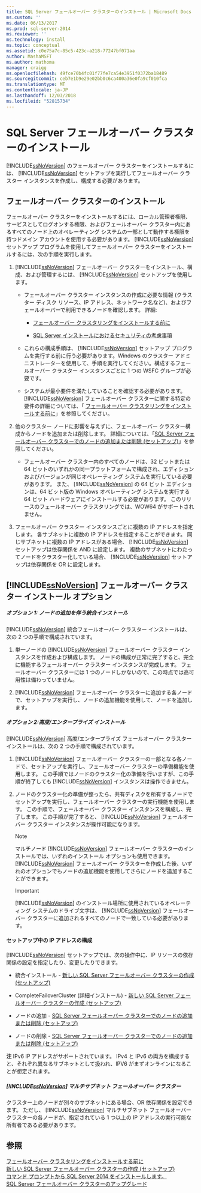 ```yaml
---
title: SQL Server フェールオーバー クラスターのインストール | Microsoft Docs
ms.custom: ''
ms.date: 06/13/2017
ms.prod: sql-server-2014
ms.reviewer: ''
ms.technology: install
ms.topic: conceptual
ms.assetid: c0e75a7c-85c5-423c-a218-77247bf071aa
author: MashaMSFT
ms.author: mathoma
manager: craigg
ms.openlocfilehash: 49fce70b4fc01f77fe7ca54e3951f0372ba18489
ms.sourcegitcommit: ceb7e1b9e29e02bb0c6ca400a36e0fa9cf010fca
ms.translationtype: MT
ms.contentlocale: ja-JP
ms.lasthandoff: 12/03/2018
ms.locfileid: "52815734"
---
```

# <a name="sql-server-failover-cluster-installation"></a>SQL Server フェールオーバー クラスターのインストール
  [!INCLUDE[ssNoVersion](../../../includes/ssnoversion-md.md)] のフェールオーバー クラスターをインストールするには、 [!INCLUDE[ssNoVersion](../../../includes/ssnoversion-md.md)] セットアップを実行してフェールオーバー クラスター インスタンスを作成し、構成する必要があります。  
  
## <a name="installing-a-failover-cluster"></a>フェールオーバー クラスターのインストール  
 フェールオーバー クラスターをインストールするには、ローカル管理者権限、サービスとしてログオンする権限、およびフェールオーバー クラスター内にあるすべてのノード上のオペレーティング システムの一部として動作する権限を持つドメイン アカウントを使用する必要があります。 [!INCLUDE[ssNoVersion](../../../includes/ssnoversion-md.md)] セットアップ プログラムを使用してフェールオーバー クラスターをインストールするには、次の手順を実行します。  
  
1.  [!INCLUDE[ssNoVersion](../../../includes/ssnoversion-md.md)] フェールオーバー クラスターをインストール、構成、および管理するには、 [!INCLUDE[ssNoVersion](../../../includes/ssnoversion-md.md)] セットアップを使用します。  
  
    -   フェールオーバー クラスター インスタンスの作成に必要な情報 (クラスター ディスク リソース、IP アドレス、ネットワーク名など)、およびフェールオーバーで利用できるノードを確認します。 詳細:  
  
        -   [フェールオーバー クラスタリングをインストールする前に](before-installing-failover-clustering.md)  
  
        -   [SQL Server インストールにおけるセキュリティの考慮事項](../../install/security-considerations-for-a-sql-server-installation.md)  
  
    -   これらの構成手順は、 [!INCLUDE[ssNoVersion](../../../includes/ssnoversion-md.md)] セットアップ プログラムを実行する前に行う必要があります。Windows のクラスター アドミニストレーターを使用して、手順を実行してください。構成するフェールオーバー クラスター インスタンスごとに 1 つの WSFC グループが必要です。  
  
    -   システムが最小要件を満たしていることを確認する必要があります。 [!INCLUDE[ssNoVersion](../../../includes/ssnoversion-md.md)] フェールオーバー クラスターに関する特定の要件の詳細については、「 [フェールオーバー クラスタリングをインストールする前に](before-installing-failover-clustering.md)」を参照してください。  
  
2.  他のクラスター ノードに影響を与えずに、フェールオーバー クラスター構成からノードを追加または削除します。 詳細については、「[SQL Server フェールオーバー クラスターでのノードの追加または削除 &#40;セットアップ&#41;](add-or-remove-nodes-in-a-sql-server-failover-cluster-setup.md)」を参照してください。  
  
    -   フェールオーバー クラスター内のすべてのノードは、32 ビットまたは 64 ビットのいずれかの同一プラットフォームで構成され、エディションおよびバージョンが同じオペレーティング システムを実行している必要があります。 また、 [!INCLUDE[ssNoVersion](../../../includes/ssnoversion-md.md)] の 64 ビット エディションは、64 ビット版の Windows オペレーティング システムを実行する 64 ビット ハードウェアにインストールする必要があります。 このリリースのフェールオーバー クラスタリングでは、WOW64 がサポートされません。  
  
3.  フェールオーバー クラスター インスタンスごとに複数の IP アドレスを指定します。 各サブネットに複数の IP アドレスを指定することができます。 同じサブネットに複数の IP アドレスがある場合、 [!INCLUDE[ssNoVersion](../../../includes/ssnoversion-md.md)] セットアップは依存関係を AND に設定します。 複数のサブネットにわたってノードをクラスター化している場合、 [!INCLUDE[ssNoVersion](../../../includes/ssnoversion-md.md)] セットアップは依存関係を OR に設定します。  
  
## <a name="includessnoversionincludesssnoversion-mdmd-failover-cluster-installation-options"></a>[!INCLUDE[ssNoVersion](../../../includes/ssnoversion-md.md)] フェールオーバー クラスター インストール オプション  
  
##### <a name="option-1-integrated-installation-with-add-node"></a>オプション 1: ノードの追加を伴う統合インストール  
 [!INCLUDE[ssNoVersion](../../../includes/ssnoversion-md.md)] 統合フェールオーバー クラスター インストールは、次の 2 つの手順で構成されています。  
  
1.  単一ノードの [!INCLUDE[ssNoVersion](../../../includes/ssnoversion-md.md)] フェールオーバー クラスター インスタンスを作成および構成します。 ノードの構成が正常に完了すると、完全に機能するフェールオーバー クラスター インスタンスが完成します。 フェールオーバー クラスターには 1 つのノードしかないので、この時点では高可用性は備わっていません。  
  
2.  [!INCLUDE[ssNoVersion](../../../includes/ssnoversion-md.md)] フェールオーバー クラスターに追加する各ノードで、セットアップを実行し、ノードの追加機能を使用して、ノードを追加します。  
  
##### <a name="option-2-advancedenterprise-installation"></a>オプション 2:高度/エンタープライズ インストール  
 [!INCLUDE[ssNoVersion](../../../includes/ssnoversion-md.md)] 高度/エンタープライズ フェールオーバー クラスター インストールは、次の 2 つの手順で構成されています。  
  
1.  [!INCLUDE[ssNoVersion](../../../includes/ssnoversion-md.md)] フェールオーバー クラスターの一部となる各ノードで、セットアップを実行し、フェールオーバー クラスターの準備機能を使用します。 この手順ではノードのクラスター化の準備を行いますが、この手順が終了しても [!INCLUDE[ssNoVersion](../../../includes/ssnoversion-md.md)] インスタンスは操作できません。  
  
2.  ノードのクラスター化の準備が整ったら、共有ディスクを所有するノードでセットアップを実行し、フェールオーバー クラスターの実行機能を使用します。 この手順で、フェールオーバー クラスター インスタンスを構成し、完了します。 この手順が完了すると、 [!INCLUDE[ssNoVersion](../../../includes/ssnoversion-md.md)] フェールオーバー クラスター インスタンスが操作可能になります。  
  
    > [!NOTE]  
    >  マルチノード [!INCLUDE[ssNoVersion](../../../includes/ssnoversion-md.md)] フェールオーバー クラスターのインストールでは、いずれのインストール オプションも使用できます。 [!INCLUDE[ssNoVersion](../../../includes/ssnoversion-md.md)] フェールオーバー クラスターを作成した後、いずれのオプションでもノードの追加機能を使用してさらにノードを追加することができます。  
  
    > [!IMPORTANT]  
    >  [!INCLUDE[ssNoVersion](../../../includes/ssnoversion-md.md)] のインストール場所に使用されているオペレーティング システムのドライブ文字は、 [!INCLUDE[ssNoVersion](../../../includes/ssnoversion-md.md)] フェールオーバー クラスターに追加されるすべてのノードで一致している必要があります。  
  
#### <a name="ip-address-configuration-during-setup"></a>セットアップ中の IP アドレスの構成  
 [!INCLUDE[ssNoVersion](../../../includes/ssnoversion-md.md)] セットアップでは、次の操作中に、IP リソースの依存関係の設定を指定したり、変更したりできます。  
  
-   統合インストール - [新しい SQL Server フェールオーバー クラスターの作成 &#40;セットアップ&#41;](create-a-new-sql-server-failover-cluster-setup.md)  
  
-   CompleteFailoverCluster (詳細インストール) - [新しい SQL Server フェールオーバー クラスターの作成 &#40;セットアップ&#41;](create-a-new-sql-server-failover-cluster-setup.md)  
  
-   ノードの追加 - [SQL Server フェールオーバー クラスターでのノードの追加または削除 &#40;セットアップ&#41;](add-or-remove-nodes-in-a-sql-server-failover-cluster-setup.md)  
  
-   ノードの削除 - [SQL Server フェールオーバー クラスターでのノードの追加または削除 &#40;セットアップ&#41;](add-or-remove-nodes-in-a-sql-server-failover-cluster-setup.md)  
  
 **注** IPv6 IP アドレスがサポートされています。  IPv4 と IPv6 の両方を構成すると、それぞれ異なるサブネットとして扱われ、IPV6 がまずオンラインになることが想定されます。  
  
##### <a name="includessnoversionincludesssnoversion-mdmd-multi-subnet-failover-cluster"></a>[!INCLUDE[ssNoVersion](../../../includes/ssnoversion-md.md)] マルチサブネット フェールオーバー クラスター  
 クラスター上のノードが別々のサブネットにある場合、OR 依存関係を設定できます。 ただし、 [!INCLUDE[ssNoVersion](../../../includes/ssnoversion-md.md)] マルチサブネット フェールオーバー クラスターの各ノードが、指定されている 1 つ以上の IP アドレスの実行可能な所有者である必要があります。  
  
## <a name="see-also"></a>参照  
 [フェールオーバー クラスタリングをインストールする前に](before-installing-failover-clustering.md)   
 [新しい SQL Server フェールオーバー クラスターの作成 &#40;セットアップ&#41;](create-a-new-sql-server-failover-cluster-setup.md)   
 [コマンド プロンプトから SQL Server 2014 をインストールします。](../../../database-engine/install-windows/install-sql-server-from-the-command-prompt.md)   
 [SQL Server フェールオーバー クラスターのアップグレード](../windows/upgrade-a-sql-server-failover-cluster-instance.md)  
  
  
